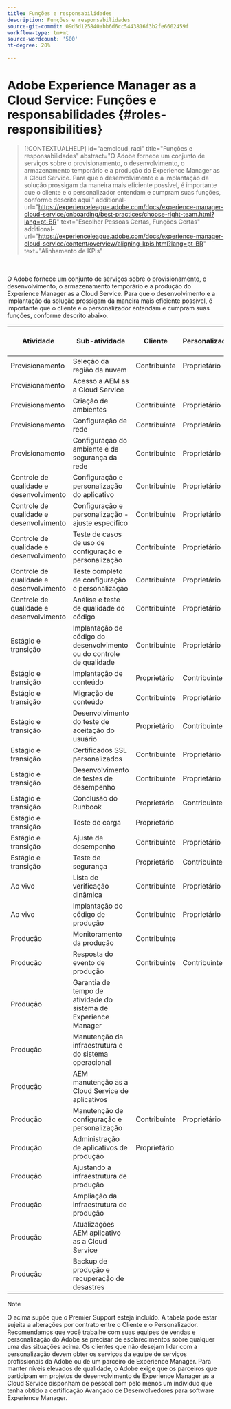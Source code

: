 ```yaml
---
title: Funções e responsabilidades
description: Funções e responsabilidades
source-git-commit: 09d5d125840abb6d6cc5443816f3b2fe6602459f
workflow-type: tm+mt
source-wordcount: '500'
ht-degree: 20%

---
```



# Adobe Experience Manager as a Cloud Service: Funções e responsabilidades {#roles-responsibilities}

>[!CONTEXTUALHELP]
>id="aemcloud_raci"
>title="Funções e responsabilidades"
>abstract="O Adobe fornece um conjunto de serviços sobre o provisionamento, o desenvolvimento, o armazenamento temporário e a produção do Experience Manager as a Cloud Service. Para que o desenvolvimento e a implantação da solução prossigam da maneira mais eficiente possível, é importante que o cliente e o personalizador entendam e cumpram suas funções, conforme descrito aqui."
>additional-url="https://experienceleague.adobe.com/docs/experience-manager-cloud-service/onboarding/best-practices/choose-right-team.html?lang=pt-BR" text="Escolher Pessoas Certas, Funções Certas"
>additional-url="https://experienceleague.adobe.com/docs/experience-manager-cloud-service/content/overview/aligning-kpis.html?lang=pt-BR" text="Alinhamento de KPIs"

<br></br>
O Adobe fornece um conjunto de serviços sobre o provisionamento, o desenvolvimento, o armazenamento temporário e a produção do Experience Manager as a Cloud Service. Para que o desenvolvimento e a implantação da solução prossigam da maneira mais eficiente possível, é importante que o cliente e o personalizador entendam e cumpram suas funções, conforme descrito abaixo.


| Atividade | Sub-atividade | Cliente | Personalizador | Adobe | Funcionalidade do Cloud Manager |
|---------------------------------|-------------------------------------------------------|-------------|-------------|---------|-----------------------------|
| Provisionamento | Seleção da região da nuvem | Contribuinte | Proprietário | Supervisor | Sim |
| Provisionamento | Acesso a AEM as a Cloud Service |  |  | Proprietário | Sim |
| Provisionamento | Criação de ambientes | Contribuinte | Proprietário | Supervisor | Sim |
| Provisionamento | Configuração de rede | Contribuinte | Proprietário | Supervisor | Sim |
| Provisionamento | Configuração do ambiente e da segurança da rede | Contribuinte | Proprietário | Supervisor | Sim |
| Controle de qualidade e desenvolvimento | Configuração e personalização do aplicativo | Contribuinte | Proprietário |  |  |
| Controle de qualidade e desenvolvimento | Configuração e personalização - ajuste específico | Contribuinte | Proprietário |  |  |
| Controle de qualidade e desenvolvimento | Teste de casos de uso de configuração e personalização | Contribuinte | Proprietário |  |  |
| Controle de qualidade e desenvolvimento | Teste completo de configuração e personalização | Contribuinte | Proprietário |  |  |
| Controle de qualidade e desenvolvimento | Análise e teste de qualidade do código | Contribuinte | Proprietário | Supervisor | Sim |
| Estágio e transição | Implantação de código do desenvolvimento ou do controle de qualidade | Contribuinte | Proprietário | Supervisor | Sim |
| Estágio e transição | Implantação de conteúdo | Proprietário | Contribuinte |  |  |
| Estágio e transição | Migração de conteúdo | Contribuinte | Proprietário |  |  |
| Estágio e transição | Desenvolvimento do teste de aceitação do usuário | Proprietário | Contribuinte |  |  |
| Estágio e transição | Certificados SSL personalizados | Contribuinte | Proprietário | Supervisor | Sim |
| Estágio e transição | Desenvolvimento de testes de desempenho | Contribuinte | Proprietário |  |  |
| Estágio e transição | Conclusão do Runbook | Proprietário | Contribuinte |  |  |
| Estágio e transição | Teste de carga | Proprietário |  |  |  |
| Estágio e transição | Ajuste de desempenho | Contribuinte | Proprietário |  |  |
| Estágio e transição | Teste de segurança | Proprietário | Contribuinte |  |  |
| Ao vivo | Lista de verificação dinâmica | Contribuinte | Proprietário |  |  |
| Ao vivo | Implantação do código de produção | Contribuinte | Proprietário | Supervisor | Sim |
| Produção | Monitoramento da produção | Contribuinte |  | Proprietário |  |
| Produção | Resposta do evento de produção | Contribuinte | Contribuinte | Proprietário |  |
| Produção | Garantia de tempo de atividade do sistema de Experience Manager |  |  | Proprietário |  |
| Produção | Manutenção da infraestrutura e do sistema operacional |  |  | Proprietário |  |
| Produção | AEM manutenção as a Cloud Service de aplicativos |  |  | Proprietário |  |
| Produção | Manutenção de configuração e personalização | Contribuinte | Proprietário |  |  |
| Produção | Administração de aplicativos de produção | Proprietário |  |  |  |
| Produção | Ajustando a infraestrutura de produção |  |  | Proprietário |  |
| Produção | Ampliação da infraestrutura de produção |  |  | Proprietário |  |
| Produção | Atualizações AEM aplicativo as a Cloud Service |  |  | Proprietário |  |
| Produção | Backup de produção e recuperação de desastres |  |  | Proprietário |  |

>[!NOTE]
>
> O acima supõe que o Premier Support esteja incluído. A tabela pode estar sujeita a alterações por contrato entre o Cliente e o Personalizador. Recomendamos que você trabalhe com suas equipes de vendas e personalização do Adobe se precisar de esclarecimentos sobre qualquer uma das situações acima.
> Os clientes que não desejam lidar com a personalização devem obter os serviços da equipe de serviços profissionais da Adobe ou de um parceiro de Experience Manager.
>Para manter níveis elevados de qualidade, o Adobe exige que os parceiros que participam em projetos de desenvolvimento de Experience Manager as a Cloud Service disponham de pessoal com pelo menos um indivíduo que tenha obtido a certificação Avançado de Desenvolvedores para software Experience Manager.
